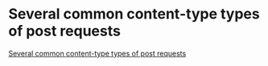 # Several common content-type types of post requests
[Several common content-type types of post requests](https://aiwithcloud.com/2022/09/16/several_common_content_type_types_of_post_requests/)